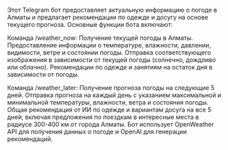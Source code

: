 Этот Telegram бот предоставляет актуальную информацию о погоде в Алматы и предлагает рекомендации по одежде и досугу на основе текущего прогноза. Основные функции бота включают:

Команда /weather_now:
Получение текущей погоды в Алматы.
Предоставление информации о температуре, влажности, давлении, видимости, ветре и состоянии погоды.
Отправка соответствующего изображения в зависимости от текущей погоды (солнечно, дождливо или облачно).
Рекомендации по одежде и занятиям на остаток дня в зависимости от погоды.

Команда /weather_later:
Получение прогноза погоды на следующие 5 дней.
Отправка прогноза на каждый день с указанием максимальной и минимальной температуры, влажности, ветра и состояния погоды.
Общая рекомендация от ИИ по одежде и вариантам досуга на все 5 дней, включая предложения по поездкам в интересные места в радиусе 300-400 км от города Алматы.
Бот использует OpenWeather API для получения данных о погоде и OpenAI для генерации рекомендаций.






